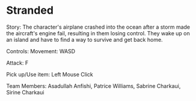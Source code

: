 # Stranded

Story:
The character's airplane crashed into the ocean after a storm made the aircraft's engine fail, resulting in them losing control. They wake up on an island and have to find a way to survive and get back home.

Controls:
Movement: WASD

Attack: F

Pick up/Use item: Left Mouse Click

Team Members:
Asadullah Anfishi,
Patrice Williams,
Sabrine Charkaui,
Sirine Charkaui

